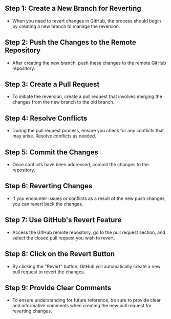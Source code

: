 ## Step 1: Create a New Branch for Reverting
* When you need to revert changes in GitHub, the process should begin by creating a new branch to manage the reversion.

## Step 2: Push the Changes to the Remote Repository
* After creating the new branch, push these changes to the remote GitHub repository.

## Step 3: Create a Pull Request
* To initiate the reversion, create a pull request that involves merging the changes from the new branch to the old branch.

## Step 4: Resolve Conflicts
* During the pull request process, ensure you check for any conflicts that may arise. Resolve conflicts as needed.

## Step 5: Commit the Changes
* Once conflicts have been addressed, commit the changes to the repository.

## Step 6: Reverting Changes
* If you encounter issues or conflicts as a result of the new push changes, you can revert back the changes.

## Step 7: Use GitHub's Revert Feature
* Access the GitHub remote repository, go to the pull request section, and select the closed pull request you wish to revert.

## Step 8: Click on the Revert Button
* By clicking the "Revert" button, GitHub will automatically create a new pull request to revert the changes.

## Step 9: Provide Clear Comments
* To ensure understanding for future reference, be sure to provide clear and informative comments when creating the new pull request for reverting changes.
